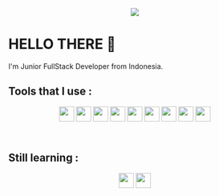 <p align="center">
    <img src="https://nextshark.com/wp-content/uploads/2018/01/005.gif">
    <!-- https://i.pinimg.com/originals/bd/56/5d/bd565dcc0a556add0b0a0ed6b26d686e.gif -->
</p>

# HELLO THERE :wave:
<p>
    I'm Junior FullStack Developer from Indonesia.
</p>

## Tools that I use :
<p align="center">
    <img height="30px" align="center" src="https://upload.wikimedia.org/wikipedia/commons/5/51/Windows_Terminal_logo.svg">
    <img height="30px" align="center" src="https://upload.wikimedia.org/wikipedia/commons/3/3f/Git_icon.svg">
    <img height="30px" align="center" src="https://upload.wikimedia.org/wikipedia/commons/9/9f/Vimlogo.svg">
    <img height="30px" align="center" src="https://upload.wikimedia.org/wikipedia/commons/9/9a/Visual_Studio_Code_1.35_icon.svg">
    <img height="30px" align="center" src="https://upload.wikimedia.org/wikipedia/commons/1/18/ISO_C%2B%2B_Logo.svg">
    <img height="30px" align="center" src="https://upload.wikimedia.org/wikipedia/commons/6/61/HTML5_logo_and_wordmark.svg">
    <img height="30px" align="center" src="https://upload.wikimedia.org/wikipedia/commons/d/d5/CSS3_logo_and_wordmark.svg">
    <img height="30px" align="center" src="https://upload.wikimedia.org/wikipedia/commons/9/99/Unofficial_JavaScript_logo_2.svg">
    <img height="30px" align="center" src="https://upload.wikimedia.org/wikipedia/commons/2/27/PHP-logo.svg">
</p>

<br>

## Still learning :
<p align="center">
    <img height="30px" align="center" src="https://upload.wikimedia.org/wikipedia/commons/9/9a/Laravel.svg">
    <img height="30px" align="center" src="https://upload.wikimedia.org/wikipedia/commons/a/a7/React-icon.svg">
</p>

<!-- <img height="30px" align="center" src=""> -->